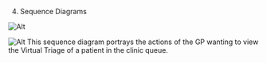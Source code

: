 

4. Sequence Diagrams


![Alt](EDAdminSequenceDiagram.svg)

![Alt](GPSequenceDiagram.svg)
This sequence diagram portrays the actions of the GP wanting to view the Virtual Triage of a patient in the clinic queue.

